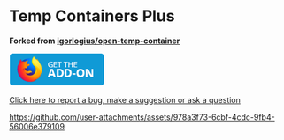 # Temp Containers Plus

**Forked from [igorlogius/open-temp-container](https://github.com/igorlogius/open-temp-container)**


[![](https://raw.githubusercontent.com/igorlogius/igorlogius/main/geFxAddon.png)](https://addons.mozilla.org/firefox/addon/temp-containers/)

[Click here to report a bug, make a suggestion or ask a question](https://github.com/igorlogius/igorlogius/issues/new/choose)

https://github.com/user-attachments/assets/978a3f73-6cbf-4cdc-9fb4-56006e379109
